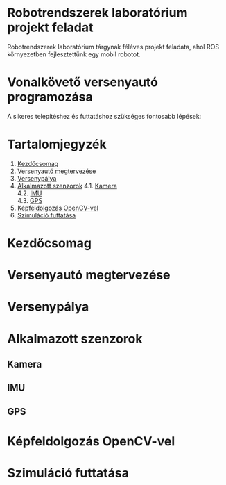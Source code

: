 # Robotrendszerek laboratórium projekt feladat
Robotrendszerek laboratórium tárgynak féléves projekt feladata, ahol ROS környezetben fejlesztettünk egy mobil robotot.

# Vonalkövető versenyautó programozása
A sikeres telepítéshez és futtatáshoz szükséges fontosabb lépések:

# Tartalomjegyzék
1. [Kezdőcsomag](#Kezdőcsomag)  
2. [Versenyautó megtervezése](#Versenyautó-megtervezése)
3. [Versenypálya](#Versenypálya)
4. [Alkalmazott szenzorok](#Alkalmazott-szenzorok)
    4.1. [Kamera](#Kamera)  
    4.2. [IMU](#IMU)  
    4.3. [GPS](#GPS)
5. [Képfeldolgozás OpenCV-vel](#Képfeldolgozás-OpenCV-vel])
6. [Szimuláció futtatása](#Szimuláció-futtatása)

# Kezdőcsomag

# Versenyautó megtervezése

# Versenypálya

# Alkalmazott szenzorok

## Kamera

## IMU

## GPS

# Képfeldolgozás OpenCV-vel

# Szimuláció futtatása
